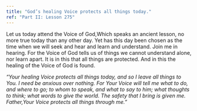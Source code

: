 ```yaml
---
title: "God’s healing Voice protects all things today."
ref: "Part II: Lesson 275"
---
```


Let us today attend the Voice of God,Which speaks an ancient lesson, no
more true today than any other day. Yet has this day been chosen as the
time when we will seek and hear and learn and understand. Join me in
hearing. For the Voice of God tells us of things we cannot understand
alone, nor learn apart. It is in this that all things are protected. And
in this the healing of the Voice of God is found.

*“Your healing Voice protects all things today, and so I leave all
things to You. I need be anxious over nothing. For Your Voice will tell
me what to do, and where to go; to whom to speak, and what to say to
him; what thoughts to think; what words to give the world. The safety
that I bring is given me. Father,Your Voice protects all things through
me.”*

